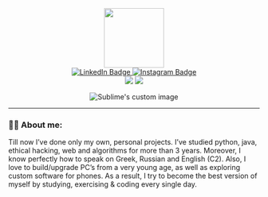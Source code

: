 
<div id="header" align="center">
  <img src="https://media.giphy.com/media/lP8xu5t2DLGG045H8F/giphy.gif" width="120"/>
          <div id="badges">
        <div id="social" align="center">
                    <a href="https://www.linkedin.com/in/talmkg/">
                      <img src="https://img.shields.io/badge/LinkedIn-blue?style=for-the-badge&logo=linkedin&logoColor=white" alt="LinkedIn Badge"/>
                    </a>
                      <a href="https://www.instagram.com/talmkg/">
                      <img src="https://img.shields.io/badge/Instagram-red?style=for-the-badge&logo=instagram&logoColor=white" alt="Instagram Badge"/>
                        </div>
                    </a>
      </div>
</div>

<div id="stats" align="center">
<img class="img" src="https://raw.githubusercontent.com/talmkg/github-stats/master/generated/overview.svg#gh-dark-mode-only"/>
<img class="img" src="https://raw.githubusercontent.com/talmkg/github-stats/master/generated/languages.svg#gh-dark-mode-only"/>


</div>

<p align="center">
  <img src="https://media1.giphy.com/media/11KzOet1ElBDz2/giphy.gif?cid=ecf05e47ctet595443v069j8z1qhxr8swm5me6elbbbhdcbo&rid=giphy.gif&ct=g" alt="Sublime's custom image"/>
</p>



---
### :man_technologist: About me:
Till now I’ve done only my own, personal projects. I’ve studied python, java, ethical hacking, web and algorithms for more than 3 years. Moreover, I know perfectly how to speak on Greek, Russian and English (C2). Also, I love to build/upgrade PC’s from a very young age, as well as exploring custom software for phones. As a result, I try to become the best version of myself by studying, exercising & coding every single day. 
              
